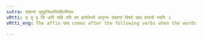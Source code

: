 ```yaml
---
sutra: संज्ञायां भृतॄवृजिधारिसहितपिदमः
vRtti: भृ तॄ वृ जि धारि सहि तपि दम इत्येतेभ्यो धातुभ्यः संज्ञायां विषये खच् प्रत्ययो भवति ॥
vRtti_eng: The affix खच् comes after the following verbs when the words to be formed denote a name:-- viz. भृ 'to bear', तॄ 'to cross over', वृ 'to choose', जि 'to conquer', धारि 'to hold', सहि 'to bear', तपि 'to heat' and दम 'to subdue'.

---
```

